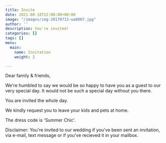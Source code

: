 ```yaml
---
title: Invite
date: 2021-08-18T22:00:00+00:00
image: "/images/img-20170713-wa0007.jpg"
author: ''
description: You're invited!
categories: []
tags: []
menu:
  main:
    name: Invitation
    weight: 2

---
```

Dear family & friends,

We're humbled to say we would be so happy to have you as a guest to our very special day. It would not be such a special day without you there.

You are invited the whole day.

We kindly request you to leave your kids and pets at home.

The dress code is 'Summer Chic'.

Disclaimer: You're invited to our wedding if you've been sent an invitation, via e-mail, text message or if you've recieved it in your mailbox.